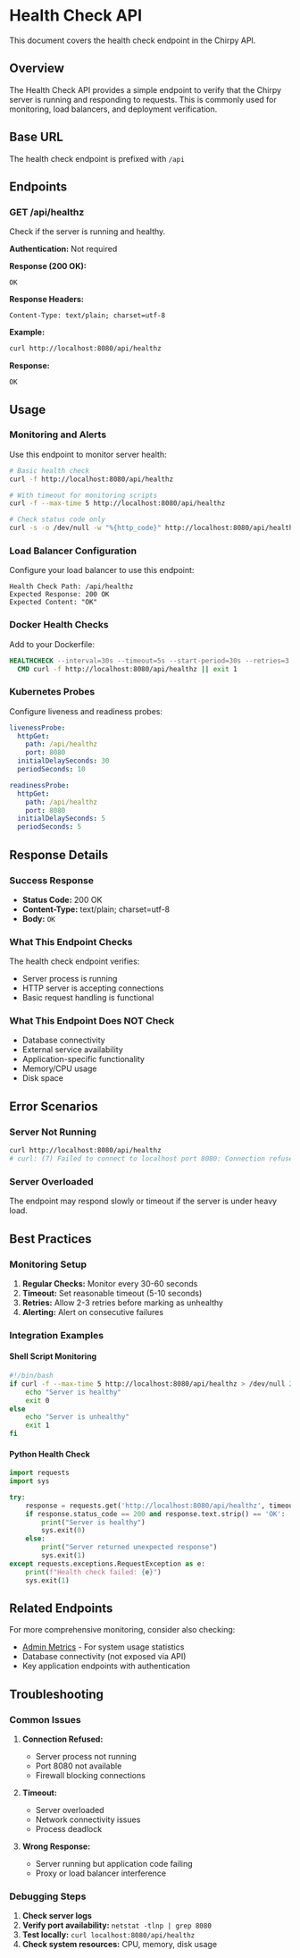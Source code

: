 # Health Check API

This document covers the health check endpoint in the Chirpy API.

## Overview

The Health Check API provides a simple endpoint to verify that the Chirpy server is running and responding to requests. This is commonly used for monitoring, load balancers, and deployment verification.

## Base URL

The health check endpoint is prefixed with `/api`

## Endpoints

### GET /api/healthz

Check if the server is running and healthy.

**Authentication:** Not required

**Response (200 OK):**

```
OK
```

**Response Headers:**

```
Content-Type: text/plain; charset=utf-8
```

**Example:**

```bash
curl http://localhost:8080/api/healthz
```

**Response:**

```
OK
```

## Usage

### Monitoring and Alerts

Use this endpoint to monitor server health:

```bash
# Basic health check
curl -f http://localhost:8080/api/healthz

# With timeout for monitoring scripts
curl -f --max-time 5 http://localhost:8080/api/healthz

# Check status code only
curl -s -o /dev/null -w "%{http_code}" http://localhost:8080/api/healthz
```

### Load Balancer Configuration

Configure your load balancer to use this endpoint:

```
Health Check Path: /api/healthz
Expected Response: 200 OK
Expected Content: "OK"
```

### Docker Health Checks

Add to your Dockerfile:

```dockerfile
HEALTHCHECK --interval=30s --timeout=5s --start-period=30s --retries=3 \
  CMD curl -f http://localhost:8080/api/healthz || exit 1
```

### Kubernetes Probes

Configure liveness and readiness probes:

```yaml
livenessProbe:
  httpGet:
    path: /api/healthz
    port: 8080
  initialDelaySeconds: 30
  periodSeconds: 10

readinessProbe:
  httpGet:
    path: /api/healthz
    port: 8080
  initialDelaySeconds: 5
  periodSeconds: 5
```

## Response Details

### Success Response

- **Status Code:** 200 OK
- **Content-Type:** text/plain; charset=utf-8
- **Body:** `OK`

### What This Endpoint Checks

The health check endpoint verifies:

- Server process is running
- HTTP server is accepting connections
- Basic request handling is functional

### What This Endpoint Does NOT Check

- Database connectivity
- External service availability
- Application-specific functionality
- Memory/CPU usage
- Disk space

## Error Scenarios

### Server Not Running

```bash
curl http://localhost:8080/api/healthz
# curl: (7) Failed to connect to localhost port 8080: Connection refused
```

### Server Overloaded

The endpoint may respond slowly or timeout if the server is under heavy load.

## Best Practices

### Monitoring Setup

1. **Regular Checks:** Monitor every 30-60 seconds
2. **Timeout:** Set reasonable timeout (5-10 seconds)
3. **Retries:** Allow 2-3 retries before marking as unhealthy
4. **Alerting:** Alert on consecutive failures

### Integration Examples

#### Shell Script Monitoring

```bash
#!/bin/bash
if curl -f --max-time 5 http://localhost:8080/api/healthz > /dev/null 2>&1; then
    echo "Server is healthy"
    exit 0
else
    echo "Server is unhealthy"
    exit 1
fi
```

#### Python Health Check

```python
import requests
import sys

try:
    response = requests.get('http://localhost:8080/api/healthz', timeout=5)
    if response.status_code == 200 and response.text.strip() == 'OK':
        print("Server is healthy")
        sys.exit(0)
    else:
        print("Server returned unexpected response")
        sys.exit(1)
except requests.exceptions.RequestException as e:
    print(f"Health check failed: {e}")
    sys.exit(1)
```

## Related Endpoints

For more comprehensive monitoring, consider also checking:

- [Admin Metrics](admin.md#get-adminmetrics) - For system usage statistics
- Database connectivity (not exposed via API)
- Key application endpoints with authentication

## Troubleshooting

### Common Issues

1. **Connection Refused:**

   - Server process not running
   - Port 8080 not available
   - Firewall blocking connections

2. **Timeout:**

   - Server overloaded
   - Network connectivity issues
   - Process deadlock

3. **Wrong Response:**
   - Server running but application code failing
   - Proxy or load balancer interference

### Debugging Steps

1. **Check server logs**
2. **Verify port availability:** `netstat -tlnp | grep 8080`
3. **Test locally:** `curl localhost:8080/api/healthz`
4. **Check system resources:** CPU, memory, disk usage
